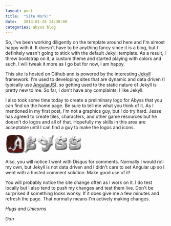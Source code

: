 ```yaml
---
layout: post
title:  "Site Work!"
date:   2014-01-26 14:30:00
categories: abyss blog
---
```


So, I've been working diligently on the template around here and I'm almost happy with it. It doesn't have to be anything fancy
since it is a blog, but I definitely wasn't going to stick with the default Jekyll template. As a result, I threw bootstrap
on it, a custom theme and started playing with colors and such. I will tweak it more as I go but for now, I am happy.

This site is hosted on Github and is powered by the interesting [Jekyll][jekyll] framework. I'm used to developing sites that
are dynamic and data driven (I typically use [AngularJS][angular]), so getting used to the static nature of Jekyll is pretty
new to me. So far, I don't have any complaints; I like Jekyll.

I also took some time today to create a preliminary logo for Abyss that you can find on the home page. Be sure to tell me what
you think of it. As I mentioned in my first post, I'm not a graphics guy, but I do try hard. Jesse has agreed to create tiles,
characters, and other game resources but he doesn't do logos and all of that. Hopefully my skills in this area are acceptable
until I can find a guy to make the logos and icons.

![My Logo](/img/abyss-logo.png)

Also, you will notice I went with Disqus for comments. Normally I would roll my own, but Jekyll is not data driven and I didn't
care to set Angular up so I went with a hosted comment solution. Make good use of it!

You will probably notice the site change often as I work on it. I do test locally but I also tend to push my changes and test
them live. Don't be surprised if something looks wonky. If it does give me a few minutes and refresh the page. That normally means I'm
actively making changes.

_Hugs and Unicorns_

_Dan_

[jekyll]: http://jekyllrb.com
[angular]: http://angularjs.org